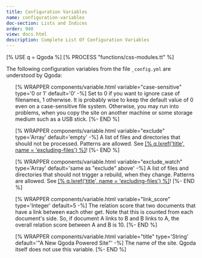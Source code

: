```yaml
---
title: Configuration Variables
name: configuration-variables
doc-section: Lists and Indices
order: 940
view: docs.html
description: Complete List Of Configuration Variables
---
```

[% USE q = Qgoda %]
[% PROCESS "functions/css-modules.tt" %]

The following configuration variables from the file `_config.yml` are understood by Qgoda:

<ul>
[% WRAPPER components/variable.html
   variable="case-sensitive" type='0 or 1' 
   default='0' -%]
Set to 0 if you want to ignore case of filenames, 1 otherwise.  It is probably wise to keep the default value of 0 even on a case-sensitive file system.  Otherwise, you may run into problems, when you copy the site on another machine or some storage medium such as a USB stick.
[%- END %]

[% WRAPPER components/variable.html
   variable="exclude" type='Array' 
   default='empty' -%]
A list of files and directories that should not be processed.  Patterns are allowed.  See <a href="[% q.llink(name = 'excluding-files') %]">[% q.lxref('title', name = 'excluding-files') %]</a>!
[%- END %]

[% WRAPPER components/variable.html
   variable="exclude_watch" type='Array' 
   default='same as "exclude" above' -%]
A list of files and directories that should not trigger a rebuild, when they change.  Patterns are allowed.  See <a href="[% q.llink(name = 'excluding-files') %]">[% q.lxref('title', name = 'excluding-files') %]</a>!
[%- END %]

[% WRAPPER components/variable.html
   variable="link_score" type='Integer' 
   default=5 -%]
The relation score that two documents that have a link between each other get.  Note that this is counted from each document's side.  So, if document A links to B and B links to A, the overall relation score between A and B is 10.
[%- END %]

[% WRAPPER components/variable.html
   variable="title" type='String' 
   default='"A New Qgoda Powered Site"' -%]
The name of the site.  Qgoda itself does not use this variable.
[%- END %]

</ul>
